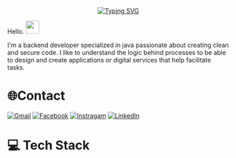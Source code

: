 <p align="center">
  <a href="https://git.io/typing-svg"><img src="https://readme-typing-svg.herokuapp.com?font=Fira+Code&size=30&duration=2500&pause=1500&color=CEA0F3&background=000000&center=true&vCenter=true&random=false&width=435&lines=I'm+johanzarazua;I'm+a+software+engineer;backend+developer;Java+developer" alt="Typing SVG" /></a>
</p>

Hello. <img width="30px" src="https://media.tenor.com/images/3b388fe03da271d2674faf85eb7c3fcd/tenor.gif" />

I'm a  backend developer specialized in java passionate about creating clean and secure code. I like to understand the logic behind processes to be able to design and create applications or digital services that help facilitate tasks.

# 🌐Contact
<!---
[![Medium](https://img.shields.io/badge/Medium-12100E?logo=medium&logoColor=white)](https://medium.com/@CodeWhiteWeb)[![Reddit](https://img.shields.io/badge/Reddit-%23FF4500.svg?logo=Reddit&logoColor=white)](https://reddit.com/user/CodeWhiteWeb) [![Twitch](https://img.shields.io/badge/Twitch-%239146FF.svg?logo=Twitch&logoColor=white)](https://twitch.tv/code_white_web) [![YouTube](https://img.shields.io/badge/YouTube-%23FF0000.svg?logo=YouTube&logoColor=white)](https://youtube.com/c/CodeWhiteWeb) 
--->
[![Gmail](https://img.shields.io/badge/Gmail-12100E?logo=gmail&logoColor=white)](mailto:johanzarazua@gmail.com)
[![Facebook](https://img.shields.io/badge/Facebook-%234b45f7.svg?logo=facebook&logoColor=white)](https://www.facebook.com/people/ZarSoft/100070710405578/?mibextid=LQQJ4d)
[![Instragam](https://img.shields.io/badge/Instagram-%23FF4500.svg?logo=instagram&logoColor=white)](https://www.instagram.com/zar.soft/)
[![LinkedIn](https://img.shields.io/badge/LinkedIn-%234b45f7.svg?logo=linkedin&logoColor=white)](https://www.linkedin.com/in/johanzarazua?utm_source=share&utm_campaign=share_via&utm_content=profile&utm_medium=ios_app)

# 💻 Tech Stack 
<!---
<p align="center">
	<img title="Java" alt="Java" src="https://raw.githubusercontent.com/Thomas-George-T/Thomas-George-T/master/assets/hadoop.svg" width="70" height="40" />
	<img title="Spark" alt="Spark" src="https://raw.githubusercontent.com/Thomas-George-T/Thomas-George-T/master/assets/apache_spark.svg" width="80" height="40" />
	<img title="Scala" alt="Scala" src="https://raw.githubusercontent.com/Thomas-George-T/Thomas-George-T/master/assets/scala.svg" width="40" height="40" />
	<img title="Python" alt="Python" src="https://raw.githubusercontent.com/Thomas-George-T/Thomas-George-T/master/assets/python.svg" width="40" height="40" />
	<img title="MySQL" alt="MySQL" src="https://raw.githubusercontent.com/Thomas-George-T/Thomas-George-T/master/assets/mysql.svg" width="40" height="40" />
	<img title="Bitbucket" alt="Bitbucket" src="https://raw.githubusercontent.com/Thomas-George-T/Thomas-George-T/master/assets/bitbucket.svg" height="40" />
	<img title="Git" alt="Git" src="https://raw.githubusercontent.com/Thomas-George-T/Thomas-George-T/master/assets/git.svg" width="70" height="40" />
	<img title="Bamboo" alt="Bamboo" src="https://raw.githubusercontent.com/Thomas-George-T/Thomas-George-T/master/assets/bamboo.svg" width="40" height="40" />	
	<img title="AWS" alt="AWS" src="https://raw.githubusercontent.com/Thomas-George-T/Thomas-George-T/master/assets/aws.svg" width="60" height="40" />
	<img title="Kafka" alt="Kafka" src="https://raw.githubusercontent.com/Thomas-George-T/Thomas-George-T/master/assets/kafka.svg" width="105" height="40" />
	<img title="linux" alt="linux" src="https://raw.githubusercontent.com/Thomas-George-T/Thomas-George-T/master/assets/linux-tux.svg" width="40" />
</p>
--->

<!---
johanzarazua/johanzarazua is a ✨ special ✨ repository because its `README.md` (this file) appears on your GitHub profile.
You can click the Preview link to take a look at your changes.
--->
